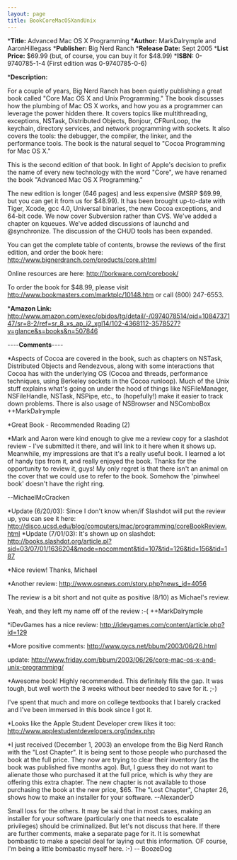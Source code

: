 ```yaml
---
layout: page
title: BookCoreMacOSXandUnix
---
```





***Title:**
Advanced Mac OS X Programming
***Author:**
MarkDalrymple and AaronHillegass
***Publisher:**
Big Nerd Ranch
***Release Date:**
Sept 2005
***List Price:**
$69.99 (but, of course, you can buy it for $48.99)
***ISBN:**
0-9740785-1-4 (First edition was 0-9740785-0-6)

***Description:**

For a couple of years, Big Nerd Ranch has been quietly publishing a great book called "Core Mac OS X and Unix Programming."  The book discusses how the plumbing of Mac OS X works, and how you as a programmer can leverage the power hidden there.  It covers topics like multithreading, exceptions, NSTask, Distributed Objects, Bonjour, CFRunLoop, the keychain, directory services, and network programming with sockets.  It also covers the tools: the debugger, the compiler, the linker, and the performance tools. The book is the natural sequel to "Cocoa Programming for Mac OS X."

This is the second edition of that book.  In light of Apple's decision to prefix the name of every new technology with the word "Core", we have renamed the book "Advanced Mac OS X Programming."

The new edition is longer (646 pages) and less expensive (MSRP $69.99, but you can get it from us for $48.99).  It has been brought up-to-date with Tiger, Xcode, gcc 4.0, Universal binaries, the new Cocoa exceptions, and 64-bit code.  We now cover Subversion rather than CVS.  We've added a chapter on kqueues.  We've added discussions of launchd and @synchronize.  The discussion of the CHUD tools has been expanded.

You can get the complete table of contents, browse the reviews of the first edition, and order the book here:
    http://www.bignerdranch.com/products/core.shtml

Online resources are here:
   http://borkware.com/corebook/

To order the book for $48.99, please visit http://www.bookmasters.com/marktplc/10148.htm or call (800) 247-6553.  

***Amazon Link:**
http://www.amazon.com/exec/obidos/tg/detail/-/0974078514/qid=1084737147/sr=8-2/ref=sr_8_xs_ap_i2_xgl14/102-4368112-3578527?v=glance&s=books&n=507846




----**Comments**----


*Aspects of Cocoa are covered in the book, such as chapters on NSTask, Distributed Objects and Rendezvous, along with some interactions that Cocoa has with the underlying OS (Cocoa and threads, performance techniques, using Berkeley sockets in the Cocoa runloop).  Much of the Unix stuff explains what's going on under the hood of things like NSFileManager, NSFileHandle, NSTask, NSPipe, etc., to (hopefully!) make it easier to track down problems.  There is also usage of NSBrowser and NSComboBox  ++MarkDalrymple

*Great Book - Recommended Reading (2)

*Mark and Aaron were kind enough to give me a review copy for a slashdot review - I've submitted it there, and will link to it here when it shows up. Meanwhile, my impressions are that it's a really useful book. I learned a lot of handy tips from it, and really enjoyed the book. Thanks for the opportunity to review it, guys! My only regret is that there isn't an animal on the cover that we could use to refer to the book. Somehow the 'pinwheel book' doesn't have the right ring.

--MichaelMcCracken

*Update (6/20/03): Since I don't know when/if Slashdot will put the review up, you can see it here: http://disco.ucsd.edu/blog/computers/mac/programming/coreBookReview.html
*Update (7/01/03): It's shown up on slashdot: http://books.slashdot.org/article.pl?sid=03/07/01/1636204&mode=nocomment&tid=107&tid=126&tid=156&tid=187

*Nice review!
Thanks, Michael

*Another review:  http://www.osnews.com/story.php?news_id=4056

The review is a bit short and not quite as positive (8/10) as Michael's review.

Yeah, and they left my name off of the review :-(  ++MarkDalrymple

*iDevGames has a nice review: http://idevgames.com/content/article.php?id=129

*More positive comments:
http://www.pycs.net/bbum/2003/06/26.html

update: http://www.friday.com/bbum/2003/06/26/core-mac-os-x-and-unix-programming/

*Awesome book!  Highly recommended.  This definitely fills the gap.
It was tough, but well worth the 3 weeks without beer needed to save for it. ;-)

I've spent that much and more on college textbooks that I barely cracked and I've been immersed in this book since I got it.

*Looks like the Apple Student Developer crew likes it too: http://www.applestudentdevelopers.org/index.php

*I just received (December 1, 2003) an envelope from the Big Nerd Ranch with the "Lost Chapter".  It is being sent to those people who purchased the book at the full price.  They now are trying to clear their inventory (as the book was published five months ago).  But, I guess they do not want to alienate those who purchased it at the full price, which is why they are offering this extra chapter.  The new chapter is not available to those purchasing the book at the new price, $65.  The "Lost Chapter", Chapter 26, shows how to make an installer for your software.  --AlexanderD

Small loss for the others. It may be said that in most cases, making an installer for your software (particularly one that needs to escalate privileges) should be criminalized. But let's not discuss that here. If there are further comments, make a separate page for it. It is somewhat bombastic to make a special deal for laying out this information. OF course, I'm being a little bombastic myself here. :-) -- BoozeDog

